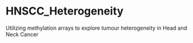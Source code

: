 # HNSCC_Heterogeneity
Utilizing methylation arrays to explore tumour heterogeneity in Head and Neck Cancer
